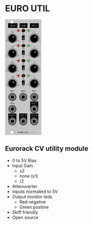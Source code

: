 # EURO UTIL
<img src="EuroUtilsFaceplate.jpg" height="380"></a>

## Eurorack CV utility module

- 0 to 5V Bias
- Input Gain
	* x2
	* none (x1)
	* /2
- Attenuverter
- Inputs normalled to 5V
- Output monitor leds
	* Red negative
	* Green positive
- Skiff friendly
- Open source
